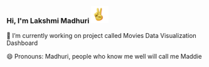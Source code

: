 ### Hi, I'm Lakshmi Madhuri <img src="https://github.com/Madhuri97/Madhuri97/blob/main/peace.gif" width="40px" padding-top="10px">

<!--
**Madhuri97/Madhuri97** is a ✨ _special_ ✨ repository because its `README.md` (this file) appears on your GitHub profile.

Here are some ideas to get you started:

- 🌱 I’m currently learning ...
- 👯 I’m looking to collaborate on ...
- 🤔 I’m looking for help with ...
- 💬 Ask me about ...
- 📫 How to reach me: ...
- ⚡ Fun fact: ...
-->

🔭 I’m currently working on project called Movies Data Visualization Dashboard

😄 Pronouns: Madhuri, people who know me well will call me Maddie
